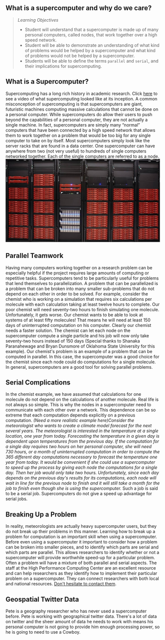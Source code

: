 What is a supercomputer and why do we care?
-------------------------------------------
>*Learning Objectives*
>*    Student will understand that a supercomputer is made up of many personal computers, called nodes, that work together over a high speed network.
>*    Student will be able to demonstrate an understanding of what kind of problems would be helped by a supercomputer and what kind of problems would not be helped by a supercomputer.
>*    Students will be able to define the terms `parallel` and `serial`, and their implications for supercomputing.

What is a Supercomputer?
------------------------
Supercomputing has a long rich history in academic research. Click [here](https://www.youtube.com/watch?v=6TRfy70DqD8 "Ferranti Atlas: Britain's first supercomputer") to see a video of what supercomputing looked like at its inception. A common misconception of supercomputing is that supercomputers are giant, futuristic machines computing massive calculations that cannot be done on a personal computer. While supercomputers do allow their users to push beyond the capabilities of a personal computer, they are not actually a single machine. In fact, supercomputers are simply many “normal” computers that have been connected by a high speed network that allows them to work together on a problem that would be too big for any single computer to take on by itself. Most supercomputers simply look like the server racks that are found in a data center. One supercomputer can have anywhere from two (not very useful) to hundreds of single computers networked together. Each of the single computers are referred to as a node.
![Oklahoma State University Cowboy Supercomputer](/img/cowboy.jpg "Cowboy Supercomputer")

Parallel Teamwork
-----------------
Having many computers working together on a research problem can be especially helpful if the project requires large amounts of computing or repetitive tasks. Supercomputers tend to be particularly useful for problems that lend themselves to parallelization. A problem that can be parallelized is a problem that can be broken into many smaller sub-problems that do not depend on each other in order to be solved. For example, consider the chemist who is working on a simulation that requires six calculations per molecule with each calculation taking at least twelve hours to complete. Our poor chemist will need seventy-two hours to finish simulating one molecule. Unfortunately, it gets worse. Our chemist wants to be able to look at systems of at least fifty molecules! That means he will need at least 150 days of uninterrupted computation on his computer. Clearly our chemist needs a faster solution. The chemist can let each node on the supercomputer compute a single particle and his job will now only take seventy-two hours instead of 150 days (Special thanks to Shanaka Paranahewage and Bryan Dunsmore of Oklahoma State University for this example).
Our chemist's problem is an example of a problem that can be computed in parallel. In this case, the supercomputer was a good choice for the chemist since each node could do computations for a single molecule. In general, supercomputers are a good tool for solving parallel problems.

Serial Complications
--------------------
In the chemist example, we have assumed that calculations for one molecule do not depend on the calculations of another molecule. Real life is not always so simple. This is why the nodes in a supercomputer need to communicate with each other over a network. This dependence can be so extreme that each computation depends explicitly on a previous computation. *(Need a more realistic example here)Consider the meteorologist who wants to create a climate model forecast for the next several years. The meteorologist is interested in the temperature at a single location, one year from today. Forecasting the temperature in a given day is dependent upon temperatures from the previous day. If the computation for a single day requires two hours on her personal computer, she will need 730 hours, or a month of uninterrupted computation in order to compute the 365 different day computations necessary to forecast the temperature one year from today. It would be convenient if she could use a supercomputer to speed up the process by giving each node the computations for a single day. Then her job would only take two hours. Unfortunately, since each day depends on the previous day's results for its computations, each node will wait in line for the previous node to finish and it will still take a month for the job to finish even though she is using the supercomputer.* Such a job is said to be a serial job. Supercomputers do not give a speed up advantage for serial jobs.

Breaking Up a Problem
---------------------
In reality, meteorologists are actually heavy supercomputer users, but they do not break up their problems in this manner. Learning how to break up a problem for computation is an important skill when using a supercomputer. Before even using a supercomputer it important to consider how a problem can be broken into smaller pieces, and to identify which parts are serial and which parts are parallel. This allows researchers to identify whether or not a supercomputer will provide worthwhile speed-up for a particular problem. Often a problem will have a mixture of both parallel and serial aspects. The staff at the High Performance Computing Center are an excellent resource and can help researchers as they identify how to implement their particular problem on a supercomputer. They can connect researchers with both local and national resources. [Don't hesitate to contact them](https://hpcc.okstate.edu/content/osu-hpc-contact-information "OSU HPCC Contact Info").

Geospatial Twitter Data
-----------------------
Pete is a geography researcher who has never used a supercomputer before. Pete is working with geographical twitter data. There's a lot of data on twitter and the sheer amount of data he needs to work with means his personal computer is not going to provide him enough processing power, so he is going to need to use a Cowboy.
